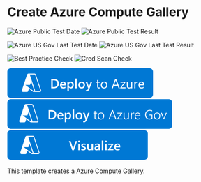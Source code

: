 # Create Azure Compute Gallery

![Azure Public Test Date](https://azurequickstartsservice.blob.core.windows.net/badges/quickstarts/microsoft.compute/sig-create/PublicLastTestDate.svg)
![Azure Public Test Result](https://azurequickstartsservice.blob.core.windows.net/badges/quickstarts/microsoft.compute/sig-create/PublicDeployment.svg)

![Azure US Gov Last Test Date](https://azurequickstartsservice.blob.core.windows.net/badges/quickstarts/microsoft.compute/sig-create/FairfaxLastTestDate.svg)
![Azure US Gov Last Test Result](https://azurequickstartsservice.blob.core.windows.net/badges/quickstarts/microsoft.compute/sig-create/FairfaxDeployment.svg)

![Best Practice Check](https://azurequickstartsservice.blob.core.windows.net/badges/quickstarts/microsoft.compute/sig-create/BestPracticeResult.svg)
![Cred Scan Check](https://azurequickstartsservice.blob.core.windows.net/badges/quickstarts/microsoft.compute/sig-create/CredScanResult.svg)

[![Deploy To Azure](https://raw.githubusercontent.com/Azure/azure-quickstart-templates/master/1-CONTRIBUTION-GUIDE/images/deploytoazure.svg?sanitize=true)](https://portal.azure.com/#create/Microsoft.Template/uri/https%3A%2F%2Fraw.githubusercontent.com%2FAzure%2Fazure-quickstart-templates%2Fmaster%2Fquickstarts%2Fmicrosoft.compute%2Fsig-create%2Fazuredeploy.json)  
[![Deploy To Azure US Gov](https://raw.githubusercontent.com/Azure/azure-quickstart-templates/master/1-CONTRIBUTION-GUIDE/images/deploytoazuregov.svg?sanitize=true)]( https://portal.azure.us/#create/Microsoft.Template/uri/https%3A%2F%2Fraw.githubusercontent.com%2FAzure%2Fazure-quickstart-templates%2Fmaster%2Fquickstarts%2Fmicrosoft.compute%2Fsig-create%2Fazuredeploy.json)
[![Visualize](https://raw.githubusercontent.com/Azure/azure-quickstart-templates/master/1-CONTRIBUTION-GUIDE/images/visualizebutton.svg?sanitize=true)](http://armviz.io/#/?load=https%3A%2F%2Fraw.githubusercontent.com%2FAzure%2Fazure-quickstart-templates%2Fmaster%2Fquickstarts%2Fmicrosoft.compute%2Fsig-create%2Fazuredeploy.json)

This template creates a Azure Compute Gallery.

